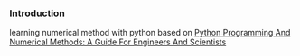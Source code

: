 ### Introduction 

learning numerical method with python based on [Python Programming And Numerical Methods: A Guide For Engineers And Scientists](https://pythonnumericalmethods.studentorg.berkeley.edu/notebooks/Index.html)

